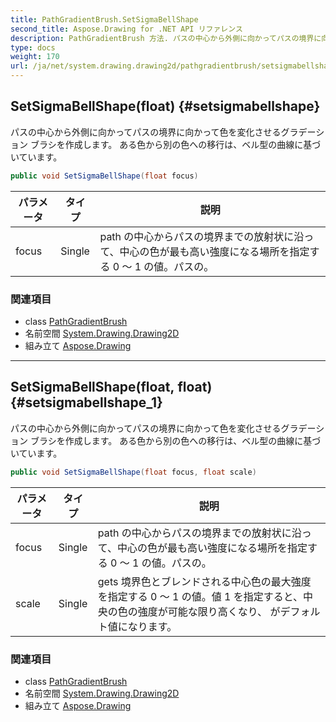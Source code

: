 ```yaml
---
title: PathGradientBrush.SetSigmaBellShape
second_title: Aspose.Drawing for .NET API リファレンス
description: PathGradientBrush 方法. パスの中心から外側に向かってパスの境界に向かって色を変化させるグラデーション ブラシを作成します ある色から別の色への移行はベル型の曲線に基づいています
type: docs
weight: 170
url: /ja/net/system.drawing.drawing2d/pathgradientbrush/setsigmabellshape/
---
```

## SetSigmaBellShape(float) {#setsigmabellshape}

パスの中心から外側に向かってパスの境界に向かって色を変化させるグラデーション ブラシを作成します。 ある色から別の色への移行は、ベル型の曲線に基づいています。

```csharp
public void SetSigmaBellShape(float focus)
```

| パラメータ | タイプ | 説明 |
| --- | --- | --- |
| focus | Single | path の中心からパスの境界までの放射状に沿って、中心の色が最も高い強度になる場所を指定する 0 ～ 1 の値。パスの。 |

### 関連項目

* class [PathGradientBrush](../)
* 名前空間 [System.Drawing.Drawing2D](../../pathgradientbrush/)
* 組み立て [Aspose.Drawing](../../../)

---

## SetSigmaBellShape(float, float) {#setsigmabellshape_1}

パスの中心から外側に向かってパスの境界に向かって色を変化させるグラデーション ブラシを作成します。 ある色から別の色への移行は、ベル型の曲線に基づいています。

```csharp
public void SetSigmaBellShape(float focus, float scale)
```

| パラメータ | タイプ | 説明 |
| --- | --- | --- |
| focus | Single | path の中心からパスの境界までの放射状に沿って、中心の色が最も高い強度になる場所を指定する 0 ～ 1 の値。パスの。 |
| scale | Single | gets 境界色とブレンドされる中心色の最大強度を指定する 0 ～ 1 の値。値 1 を指定すると、中央の色の強度が可能な限り高くなり、 がデフォルト値になります。 |

### 関連項目

* class [PathGradientBrush](../)
* 名前空間 [System.Drawing.Drawing2D](../../pathgradientbrush/)
* 組み立て [Aspose.Drawing](../../../)


